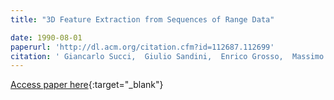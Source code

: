 ```yaml
---
title: "3D Feature Extraction from Sequences of Range Data"

date: 1990-08-01
paperurl: 'http://dl.acm.org/citation.cfm?id=112687.112699'
citation: ' Giancarlo Succi,  Giulio Sandini,  Enrico Grosso,  Massimo Tistarelli, &quot;3D Feature Extraction from Sequences of Range Data.&quot;, 1990.'
---
```

[Access paper here](http://dl.acm.org/citation.cfm?id=112687.112699){:target="_blank"}

